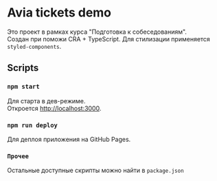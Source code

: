 # Avia tickets demo

Это проект в рамках курса "Подготовка к собеседованиям". \
Создан при поможи CRA + TypeScript. Для стилизации применяется `styled-components`.

## Scripts

### `npm start`

Для старта в дев-режиме.\
Откроется [http://localhost:3000](http://localhost:3000).

### `npm run deploy`

Для деплоя приложения на GitHub Pages.

### `Прочее`

Остальные доступные скрипты можно найти в `package.json`
